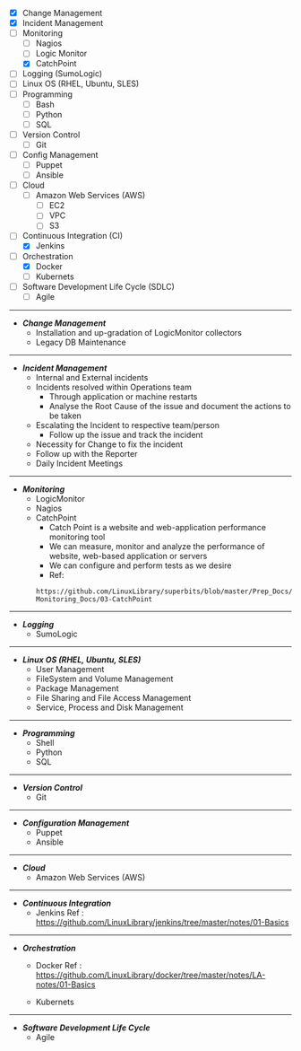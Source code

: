 - [x] Change Management
- [x] Incident Management
- [ ] Monitoring
	- [ ] Nagios
	- [ ] Logic Monitor
	- [x] CatchPoint
- [ ] Logging (SumoLogic)
- [ ] Linux OS (RHEL, Ubuntu, SLES)
- [ ] Programming
	- [ ] Bash
	- [ ] Python
	- [ ] SQL
- [ ] Version Control
	- [ ] Git
- [ ] Config Management
	- [ ] Puppet
	- [ ] Ansible
- [ ] Cloud
	- [ ] Amazon Web Services (AWS)
		- [ ] EC2
		- [ ] VPC
		- [ ] S3
- [ ] Continuous Integration (CI)
	- [x] Jenkins
- [ ] Orchestration
	- [x] Docker
	- [ ] Kubernets
- [ ] Software Development Life Cycle (SDLC)
	- [ ] Agile

------------------

* ***Change Management***
	- Installation and up-gradation of LogicMonitor collectors
	- Legacy DB Maintenance

------------------
	
* ***Incident Management***
	- Internal and External incidents
	- Incidents resolved within Operations team
		- Through application or machine restarts
		- Analyse the Root Cause of the issue and document the actions to be taken
	- Escalating the Incident to respective team/person
		- Follow up the issue and track the incident
	- Necessity for Change to fix the incident
	- Follow up with the Reporter
	- Daily Incident Meetings

------------------

* ***Monitoring***
	- LogicMonitor
	- Nagios
	- CatchPoint
		- Catch Point is a website and web-application performance monitoring tool
		- We can measure, monitor and analyze the performance of website, web-based application or servers
		- We can configure and perform tests as we desire
		- Ref: 
		```
		https://github.com/LinuxLibrary/superbits/blob/master/Prep_Docs/03-Monitoring_Docs/03-CatchPoint
		```

------------------

* ***Logging***
	- SumoLogic

------------------
	
* ***Linux OS (RHEL, Ubuntu, SLES)***
	- User Management
	- FileSystem and Volume Management
	- Package Management
	- File Sharing and File Access Management
	- Service, Process and Disk Management
	
------------------
	
* ***Programming***
	- Shell
	- Python
	- SQL

------------------
	
* ***Version Control***
	- Git

------------------

* ***Configuration Management***
	- Puppet
	- Ansible
	
------------------
	
* ***Cloud***
	- Amazon Web Services (AWS)

------------------

* ***Continuous Integration***
	- Jenkins
	Ref : https://github.com/LinuxLibrary/jenkins/tree/master/notes/01-Basics

------------------

* ***Orchestration***
	- Docker
	Ref : https://github.com/LinuxLibrary/docker/tree/master/notes/LA-notes/01-Basics

	- Kubernets

------------------

* ***Software Development Life Cycle***
	- Agile
